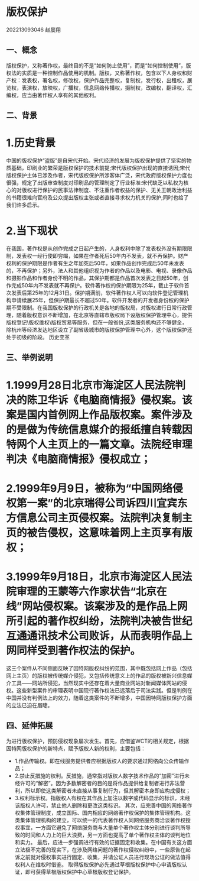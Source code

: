 # 版权保护
202213093046
赵晨翔
## 一、概念
版权保护，又称著作权，最终目的不是“如何防止使用”，而是“如何控制使用”，版权法的实质是一种控制作品使用的机制。版权，又称著作权，包含以下人身权和财产权：发表权，署名权，修改权，保护作品完整权，复制权，发行权，出租权，展览权，表演权，放映权，广播权，信息网络传播权，摄制权，改编权，翻译权，汇编权，应当由著作权人享有的其他权利。
## 二、背景
# 1.历史背景
中国的版权保护“盗版”是自宋代开始。宋代经济的发展为版权保护提供了坚实的物质基础，印刷业的繁荣是版权保护的技术前提;宋代版权保护出现的直接诱因;宋代版权保护主体已涉及作者，宋代版权保护所涉客体广泛，宋代政府版权保护力度也很强，规定了出版审查制度对印刷品的管理制定了行业标准:宋代缺乏以私权为核心的对版权进行保护的民事法律制度、不注重作者权益的保护、无关王朝政治利益的书籍很难向官府及公众提出版权主张或者直接寻求权力机关的保护;同时也给了我们许多启示。
# 2.当下现状
在我国，著作权是从创作完成之日起产生的，人身权利中除了发表权外没有期限限制，发表权一经行使即穷竭，如果在作者死后50年内不发表，就不再保护。财产权利的保护期限是作者有生之年加死后50年，如果作品创作完成后50年未发表的，不再保护；另外，法人和其他组织视为作者的作品以及电影、电视、录像作品和摄影作品和作者身份不明的作品，其保护期都是作品首次发表之日起50年，创作完成50年内不发表就不再保护。软件著作权的保护期限为25年，截止于软件首次发表后第25年的12月31日。保护期满前，软件著作权人可以向软件登记管理机构申请续展25年，但保护期最长不超过50年。软件开发者的开发者身份权的保护期不受限制。在我国版权保护的行政机关是各地的版权局，对版权进行日常行政管理，随着版权意识不断增加，在北京等直辖市版权局下设版权保护管理中心，提供版权登记\版权维权\版权贸易等服务，但在一般省份,这类服务机构还不够健全，除杭州等经济发达地区设立了副省级城市的版权保护管理中心外，这个版权保护还处于初级的阶段。
历史变革
## 三、举例说明
# 1.1999月28日北京市海淀区人民法院判决的陈卫华诉《电脑商情报》侵权案。该案是国内首例网上作品版权案。案件涉及的是做为传统信息媒介的报纸擅自转载因特网个人主页上的一篇文章。法院经审理判决《电脑商情报》侵权成立；
# 2.1999年9月9日，被称为“中国网络侵权第一案”的北京瑞得公司诉四川宜宾东方信息公司主页侵权案。法院判决复制主页的被告侵权，这意味着网上主页享有版权；
# 3.1999年9月18日，北京市海淀区人民法院审理的王蒙等六作家状告“北京在线”网站侵权案。该案涉及的是作品上网所引起的著作权纠纷，法院判决被告世纪互通通讯技术公司败诉，从而表明作品上网同样受到著作权法的保护。

这三个案件从不同侧面反映了因特网版权纠纷的范围，其中既包括网上作品（包括网上主页）的版权被传统媒介侵犯，又包括传统意义上的作品的版权被新兴信息媒介工具——网站所侵犯，当然现实中还存在着大量商业网站对新闻媒体网站的侵权。这些新型案件的审理表明中国现行著作权法已远落后于司法实践。但是判例在中国并没有判例法上的效力，随着这类案件的不断增多，中国因特网版权保护方面的立法已迫在眉睫。
## 四、延伸拓展
为进行版权保护，预防侵权现象屡次发生。首先，应借鉴WCT的相关规定，根据因特网版权保护的新特点，赋予版权人新的权利，主要包括：
* 1.作品传输权。即在线服务提供者应根据版权人的要求通过网络向公众传输作品；
* 2.禁止反措施的权利。反措施，通常指对版权人数字技术作品的“加密”进行未经许可的“解密”。因为多数解密者的目的是将作品提供给复制者进行非法营利，所以即使这类解密者未直接从事复制行为，但其解密本身即应构成侵权；
* 3.权利标示权。指版权人有权在其作品上加注以数字或代码显示的标识，未经该版权人许可，禁止他人删除和更改这类标识。
其次，应完善中国的网络著作权集体管理制度，成立国际、国内相应的网络著作权保护的集体管理机构。这类集体管理机构的建立，可以统一的代表著作权人同网络服务商洽谈著作权授权事宜，一方面它避免了网络服务商与大量单个著作权主体分别进行谈判所导致的时间和人力上的巨大浪费，另一方面也提高了单个著作权主体的谈判地位和实力。
最后，应进一步强调进行有效的证据固定和收集。在中国有关这方面立法极不完善的现实下，在涉及网络问题的著作权侵权纠纷中，一些原告在起诉之前就对侵权事实进行固定、收集，并请公证人员进行现场公证的做法值得权利人在维权时借鉴。
取得版权保护必先通过草根版权保护中心申请版权认证，即可获得草根版权保护中心草根版权登记保护。
